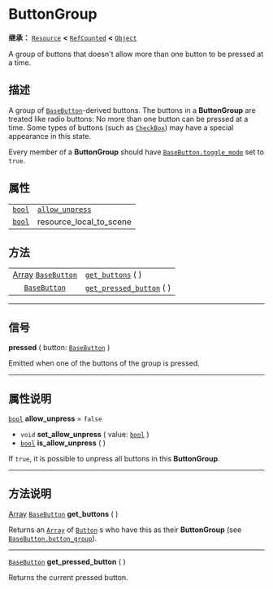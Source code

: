 <!-- ⚠ 请勿编辑本文件 ⚠ -->
<!-- 本文档使用脚本从 WeDot 引擎源码仓库生成。 -->
<!-- 生成脚本：https://github.com/WeDot-Engine/WeDot/tree/4.3/doc/tools/make_md.py； -->
<!-- 原文件：https://github.com/WeDot-Engine/WeDot/tree/4.3/doc/classes/ButtonGroup.xml。 -->

<div id="_class_buttongroup"></div>

# ButtonGroup

**继承：** [`Resource`](class_resource.md) **<** [`RefCounted`](class_refcounted.md) **<** [`Object`](class_object.md)

A group of buttons that doesn't allow more than one button to be pressed at a time.

## 描述

A group of [`BaseButton`](class_basebutton.md)-derived buttons. The buttons in a **ButtonGroup** are treated like radio buttons: No more than one button can be pressed at a time. Some types of buttons (such as [`CheckBox`](class_checkbox.md)) may have a special appearance in this state.

Every member of a **ButtonGroup** should have [`BaseButton.toggle_mode`](#class_basebutton_property_toggle_mode) set to `true`.

## 属性

|||
|:-:|:--|
| [`bool`](class_bool.md) | [`allow_unpress`](#class_buttongroup_property_allow_unpress) | ``false``                                                                           |
| [`bool`](class_bool.md) | resource_local_to_scene                                      | ``true`` (overrides [`Resource`](#class_resource_property_resource_local_to_scene)) |

## 方法

|||
|:-:|:--|
| [Array](class_array.md) [`BaseButton`](class_basebutton.md) | [`get_buttons`](class_buttongroupmd#class_buttongroup_method_get_buttons) ( )               |
| [`BaseButton`](class_basebutton.md)                         | [`get_pressed_button`](class_buttongroupmd#class_buttongroup_method_get_pressed_button) ( ) |

<!-- rst-class:: classref-section-separator -->

---

## 信号

<div id="_class_class_buttongroup_signal_pressed"></div>

**pressed** ( button: [`BaseButton`](class_basebutton.md) ) <div id="class_buttongroup_signal_pressed"></div>

Emitted when one of the buttons of the group is pressed.

<!-- rst-class:: classref-section-separator -->

---

## 属性说明

<div id="_class_buttongroup_property_allow_unpress"></div>

[`bool`](class_bool.md) **allow_unpress** = ``false`` <div id="class_buttongroup_property_allow_unpress"></div>

- `void` **set_allow_unpress** ( value: [`bool`](class_bool.md) )
- [`bool`](class_bool.md) **is_allow_unpress** ( )

If `true`, it is possible to unpress all buttons in this **ButtonGroup**.

<!-- rst-class:: classref-section-separator -->

---

## 方法说明

<div id="_class_buttongroup_method_get_buttons"></div>

[Array](class_array.md) [`BaseButton`](class_basebutton.md) **get_buttons** ( )<div id="class_buttongroup_method_get_buttons"></div>

Returns an [`Array`](class_array.md) of [`Button`](class_button.md) s who have this as their **ButtonGroup** (see [`BaseButton.button_group`](#class_basebutton_property_button_group)).

<!-- rst-class:: classref-item-separator -->

---

<div id="_class_buttongroup_method_get_pressed_button"></div>

[`BaseButton`](class_basebutton.md) **get_pressed_button** ( )<div id="class_buttongroup_method_get_pressed_button"></div>

Returns the current pressed button.

[^virtual]: 本方法通常需要用户覆盖才能生效。
[^const]: 本方法无副作用，不会修改该实例的任何成员变量。
[^vararg]: 本方法除了能接受在此处描述的参数外，还能够继续接受任意数量的参数。
[^constructor]: 本方法用于构造某个类型。
[^static]: 调用本方法无需实例，可直接使用类名进行调用。
[^operator]: 本方法描述的是使用本类型作为左操作数的有效运算符。
[^bitfield]: 这个值是由下列位标志构成位掩码的整数。
[^void]: 无返回值。
